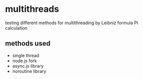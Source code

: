 # multithreads
testing different methods for multithreading by Leibniz formula PI calculation

## methods used
- single thread
- node.js fork
- async.js library
- noroutine library
